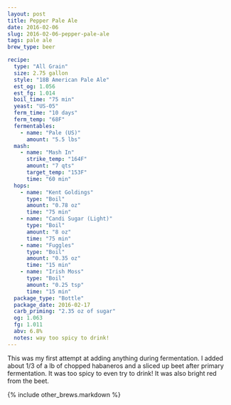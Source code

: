 ```yaml
---
layout: post
title: Pepper Pale Ale
date: 2016-02-06
slug: 2016-02-06-pepper-pale-ale
tags: pale ale
brew_type: beer

recipe:
  type: "All Grain"
  size: 2.75 gallon
  style: "18B American Pale Ale"
  est_og: 1.056
  est_fg: 1.014
  boil_time: "75 min"
  yeast: "US-05"
  ferm_time: "10 days"
  ferm_temp: "68F"
  fermentables:
    - name: "Pale (US)"
      amount: "5.5 lbs"
  mash:
    - name: "Mash In"
      strike_temp: "164F"
      amount: "7 qts"
      target_temp: "153F"
      time: "60 min"
  hops:
    - name: "Kent Goldings"
      type: "Boil"
      amount: "0.78 oz"
      time: "75 min"
    - name: "Candi Sugar (Light)"
      type: "Boil"
      amount: "8 oz"
      time: "75 min"
    - name: "Fuggles"
      type: "Boil"
      amount: "0.35 oz"
      time: "15 min"
    - name: "Irish Moss"
      type: "Boil"
      amount: "0.25 tsp"
      time: "15 min"
  package_type: "Bottle"
  package_date: 2016-02-17
  carb_priming: "2.35 oz of sugar"
  og: 1.063
  fg: 1.011
  abv: 6.8%
  notes: way too spicy to drink!
---
```

This was my first attempt at adding anything during fermentation. I added about 1/3 of a lb of chopped habaneros and a sliced up beet after primary fermentation. It was too spicy to even try to drink! It was also bright red from the beet.

{% include other_brews.markdown %}

